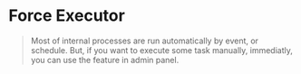 # Force Executor



> Most of internal processes are run automatically by event, or schedule. But, if you want to execute some task manually, immediatly, you can use the feature in admin panel.&#x20;

